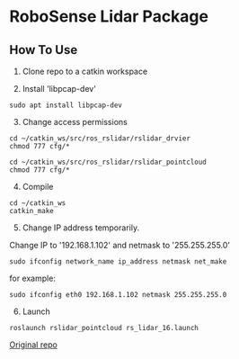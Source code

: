 # RoboSense Lidar Package

## How To Use

1. Clone repo to a catkin workspace
 
2. Install 'libpcap-dev'
```
sudo apt install libpcap-dev
```

3. Change access permissions
```
cd ~/catkin_ws/src/ros_rslidar/rslidar_drvier
chmod 777 cfg/*
```
```
cd ~/catkin_ws/src/ros_rslidar/rslidar_pointcloud
chmod 777 cfg/*
```

4. Compile
```
cd ~/catkin_ws
catkin_make
```

5. Change IP address temporarily.

Change IP to '192.168.1.102' and netmask to '255.255.255.0'
```
sudo ifconfig network_name ip_address netmask net_make
```
for example:

```
sudo ifconfig eth0 192.168.1.102 netmask 255.255.255.0
```

6. Launch
```
roslaunch rslidar_pointcloud rs_lidar_16.launch
```

[Original repo](https://github.com/RoboSense-LiDAR/ros_rslidar)
